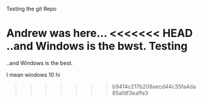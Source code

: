 Testing the git Repo

Andrew was here...
<<<<<<< HEAD
..and Windows is the bwst.
Testing
=======
..and Windows is the best.

I mean windows 10
hi
>>>>>>> b9414c217b208aecd44c35fa4da85afdf3eaffe3
